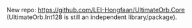 New repo: https://github.com/LEI-Hongfaan/UltimateOrb.Core (UltimateOrb.Int128 is still an independent library/package).
